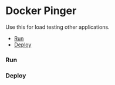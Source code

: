 # Docker Pinger

Use this for load testing other applications. 

* [Run](#run)
* [Deploy](#deploy)

### Run 

### Deploy 